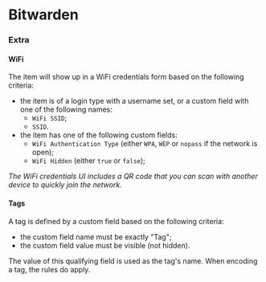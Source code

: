 # Bitwarden

### Extra

#### WiFi

The item will show up in a WiFi credentials form based on the following criteria:
- the item is of a login type with a username set, or a custom field with one of the following names:
    - `WiFi SSID`;
    - `SSID`.
- the item has one of the following custom fields:
    - `WiFi Authentication Type` (either `WPA`, `WEP` or `nopass` if the network is open);
    - `WiFi Hidden` (either `true` or `false`);

_The WiFi credentials UI includes a QR code that you can scan with another device to quickly join the network._

#### Tags

A tag is defined by a custom field based on the following criteria:
- the custom field name must be exactly "Tag";
- the custom field value must be visible (not hidden).

The value of this qualifying field is used as the tag's name.
When encoding a tag, the rules do apply.
